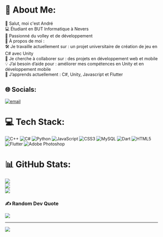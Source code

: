 # 💫 About Me:
👋 Salut, moi c'est André<br>💻 Étudiant en BUT Informatique à Nevers<br>🏐 Passionné du volley et de développement<br>📝 À propos de moi :<br>🛠️ Je travaille actuellement sur : un projet universitaire de création de jeu en C# avec Unity<br>🤝 Je cherche à collaborer sur : des projets en développement web et mobile<br>💡 J’ai besoin d’aide pour : améliorer mes compétences en Unity et en développement mobile<br>🌱 J’apprends actuellement : C#, Unity, Javascript et Flutter


## 🌐 Socials:
[![email](https://img.shields.io/badge/Email-D14836?logo=gmail&logoColor=white)](mailto:andretincopumacahua@gmail.com) 

# 💻 Tech Stack:
![C++](https://img.shields.io/badge/c++-%2300599C.svg?style=for-the-badge&logo=c%2B%2B&logoColor=white) ![C#](https://img.shields.io/badge/c%23-%23239120.svg?style=for-the-badge&logo=csharp&logoColor=white) ![Python](https://img.shields.io/badge/python-3670A0?style=for-the-badge&logo=python&logoColor=ffdd54) ![JavaScript](https://img.shields.io/badge/javascript-%23323330.svg?style=for-the-badge&logo=javascript&logoColor=%23F7DF1E) ![CSS3](https://img.shields.io/badge/css3-%231572B6.svg?style=for-the-badge&logo=css3&logoColor=white) ![MySQL](https://img.shields.io/badge/mysql-4479A1.svg?style=for-the-badge&logo=mysql&logoColor=white) ![Dart](https://img.shields.io/badge/dart-%230175C2.svg?style=for-the-badge&logo=dart&logoColor=white) ![HTML5](https://img.shields.io/badge/html5-%23E34F26.svg?style=for-the-badge&logo=html5&logoColor=white) ![Flutter](https://img.shields.io/badge/Flutter-%2302569B.svg?style=for-the-badge&logo=Flutter&logoColor=white) ![Adobe Photoshop](https://img.shields.io/badge/adobe%20photoshop-%2331A8FF.svg?style=for-the-badge&logo=adobe%20photoshop&logoColor=white)
# 📊 GitHub Stats:
![](https://github-readme-stats.vercel.app/api?username=A-thepuma&theme=dark&hide_border=false&include_all_commits=false&count_private=false)<br/>
![](https://github-readme-streak-stats.herokuapp.com/?user=A-thepuma&theme=dark&hide_border=false)<br/>
![](https://github-readme-stats.vercel.app/api/top-langs/?username=A-thepuma&theme=dark&hide_border=false&include_all_commits=false&count_private=false&layout=compact)

### ✍️ Random Dev Quote
![](https://quotes-github-readme.vercel.app/api?type=horizontal&theme=tokyonight)

---
[![](https://visitcount.itsvg.in/api?id=A-thepuma&icon=10&color=13)](https://visitcount.itsvg.in)

<!-- Proudly created with GPRM ( https://gprm.itsvg.in ) -->

